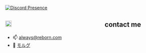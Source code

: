 [![Discord Presence](https://lanyard.cnrad.dev/api/679533971310116866)](https://discord.com/users/679533971310116866)
## <img src="https://cdn.discordapp.com/emojis/993372971714486272.webp?size=80&quality=lossless" width="20"> ㅤㅤㅤㅤㅤㅤㅤㅤㅤㅤㅤㅤㅤㅤㅤcontact me
- 📫 always@reborn.com
- 🖤 [モルグ](https://discord.gg/aww)
